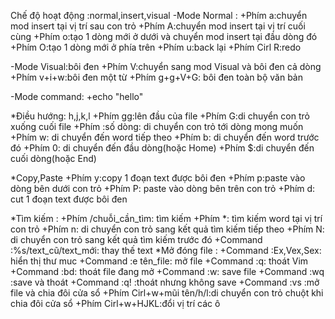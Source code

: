 Chế độ hoạt động :normal,insert,visual
-Mode Normal : 
+Phím a:chuyển mod insert tại vị trí sau con trỏ
+Phím A:chuyển mod insert tại vị trí cuối cùng
+Phím o:tạo 1 dòng mới ở dưới và chuyển mod insert tại đầu dòng đó
+Phím O:tạo 1 dòng mới ở phía trên
+Phím u:back lại
+Phím Cirl R:redo

-Mode Visual:bôi đen
+Phím V:chuyển sang mod Visual và bôi đen cả dòng
+Phím v+i+w:bôi đen một từ
+Phím g+g+V+G: bôi đen toàn bộ văn bản

-Mode command:
+echo "hello"

*Điều hướng: h,j,k,l
+Phím gg:lên đầu của file
+Phím G:di chuyển con trỏ xuống cuối file
+Phím :số dòng: di chuyển con trỏ tới dòng mong muốn
+Phím w: di chuyển đến word tiếp theo
+Phím b: di chuyển đến word trước đó
+Phím 0: di chuyển đến đầu dòng(hoặc Home)
+Phím $:di chuyển đến cuối dòng(hoặc End)

*Copy,Paste
+Phím y:copy 1 đoạn text được bôi đen
+Phím p:paste vào dòng bên dưới con trỏ
+Phím P: paste vào dòng bên trên con trỏ
+Phím d: cut 1 đoạn text được bôi đen

*Tìm kiếm :
+Phím /chuỗi_cần_tìm: tìm kiếm 
+Phím *: tìm kiếm word tại vị trí con trỏ
+Phím n: di chuyển con trỏ sang kết quả tìm kiếm tiếp theo
+Phím N: di chuyển con trỏ sang kết quả tìm kiếm trước đó
+Command :%s/text_cũ/text_mới: thay thế text
*Mở đóng file :
+Command :Ex,Vex,Sex: hiển thị thư muc 
+Command :e tên_file: mở file
+Command :q: thoát Vim
+Command :bd: thoát file đang mở
+Command :w: save file
+Command :wq :save và thoát 
+Command :q! :thoát nhưng không save
+Command :vs :mở file và chia đôi cửa sổ
+Phím Cirl+w+mũi tên/h/l:di chuyển con trỏ chuột khi chia đôi cửa sổ
+Phím Cirl+w+HJKL:đổi vị trí các ô
